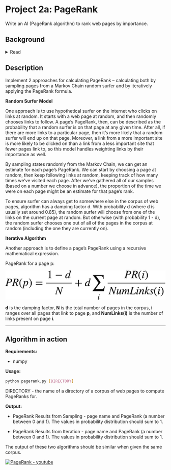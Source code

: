 # Project 2a: PageRank

Write an AI (PageRank algorithm) to rank web pages by importance.

## Background
<details>
	<summary>Read</summary>

    When search engines like Google display search results, they do so by placing more “important” and higher-quality pages higher in the search results than less important pages. But how does the search engine know which pages are more important than other pages?

    One heuristic might be that an “important” page is one that many other pages link to, since it’s reasonable to imagine that more sites will link to a higher-quality webpage than a lower-quality webpage. We could therefore imagine a system where each page is given a rank according to the number of incoming links it has from other pages, and higher ranks would signal higher importance.

    But this definition isn’t perfect: if someone wants to make their page seem more important, then under this system, they could simply create many other pages that link to their desired page to artificially inflate its rank.

    For that reason, the PageRank algorithm was created by Google’s co-founders (including Larry Page, for whom the algorithm was named). In PageRank’s algorithm, a website is more important if it is linked to by other important websites, and links from less important websites have their links weighted less. This definition seems a bit circular, but it turns out that there are multiple strategies for calculating these rankings.

</details>

## Description

Implement 2 approaches for calculating PageRank – calculating both by sampling pages from a Markov Chain random surfer and by iteratively applying the PageRank formula. 

**Random Surfer Model**

One approach is to use hypothetical surfer on the internet who clicks on links at random. It starts with a web page at random, and then randomly chooses links to follow. A page’s PageRank, then, can be described as the probability that a random surfer is on that page at any given time. After all, if there are more links to a particular page, then it’s more likely that a random surfer will end up on that page. Moreover, a link from a more important site is more likely to be clicked on than a link from a less important site that fewer pages link to, so this model handles weighting links by their importance as well.

By sampling states randomly from the Markov Chain, we can get an estimate for each page’s PageRank. We can start by choosing a page at random, then keep following links at random, keeping track of how many times we’ve visited each page. After we’ve gathered all of our samples (based on a number we choose in advance), the proportion of the time we were on each page might be an estimate for that page’s rank.

To ensure surfer can always get to somewhere else in the corpus of web pages, algorithm has a damping factor d. With probability d (where d is usually set around 0.85), the random surfer will choose from one of the links on the current page at random. But otherwise (with probability 1 - d), the random surfer chooses one out of all of the pages in the corpus at random (including the one they are currently on).

**Iterative Algorithm**

Another approach is to define a page’s PageRank using a recursive mathematical expression.

PageRank for a page p:

![formula](https://github.com/akovalyo/CS50AI/blob/master/week02/pagerank/src/formula.png?raw=true)

**d** is the damping factor, **N** is the total number of pages in the corpus, **i** ranges over all pages that link to page **p**, and **NumLinks(i)** is the number of links present on page **i**.

___

## Algorithm in action

**Requirements:**

* numpy

**Usage:**

```bash
python pagerank.py [DIRECTORY]
```

DIRECTORY - the name of a directory of a corpus of web pages to compute PageRanks for. 

**Output:**

* PageRank Results from Sampling - page name and PageRank (a number between 0 and 1). The values in probability distribution should sum to 1.

* PageRank Results from Iteration - page name and PageRank (a number between 0 and 1). The values in probability distribution should sum to 1.

The output of these two algorithms should be similar when given the same corpus.

[![PageRank - youtube](https://img.youtube.com/vi/2pqBiKSvcQc/0.jpg)](https://youtu.be/2pqBiKSvcQc)